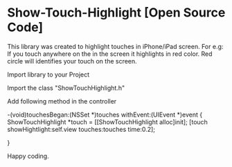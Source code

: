 Show-Touch-Highlight [Open Source Code]
====================
This library was created to highlight touches in iPhone/iPad screen. For e.g: If you touch anywhere on the in the screen it highlights in red color. Red circle will identifies your touch on the screen.





Import library to your Project 

Import the class "ShowTouchHighlight.h"

Add following method in the controller

-(void)touchesBegan:(NSSet *)touches withEvent:(UIEvent *)event
{
    ShowTouchHighlight *touch = [[ShowTouchHighlight alloc]init];
    [touch showHightlight:self.view touches:touches time:0.2];
    
  }


Happy coding.
